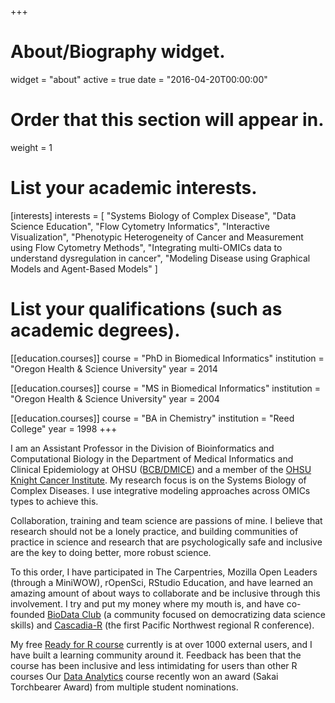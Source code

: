 +++
# About/Biography widget.
widget = "about"
active = true
date = "2016-04-20T00:00:00"

# Order that this section will appear in.
weight = 1

# List your academic interests.
[interests]
  interests = [
    "Systems Biology of Complex Disease",
    "Data Science Education",
    "Flow Cytometry Informatics",
    "Interactive Visualization",
    "Phenotypic Heterogeneity of Cancer and Measurement using Flow Cytometry Methods",
    "Integrating multi-OMICs data to understand dysregulation in cancer",
    "Modeling Disease using Graphical Models and Agent-Based Models"
  ]

# List your qualifications (such as academic degrees).
[[education.courses]]
  course = "PhD in Biomedical Informatics"
  institution = "Oregon Health & Science University"
  year = 2014

[[education.courses]]
  course = "MS in Biomedical Informatics"
  institution = "Oregon Health & Science University"
  year = 2004

[[education.courses]]
  course = "BA in Chemistry"
  institution = "Reed College"
  year = 1998
+++

I am an Assistant Professor in the Division of Bioinformatics and Computational Biology in the Department of
Medical Informatics and Clinical Epidemiology at OHSU ([BCB/DMICE](http://www.ohsu.edu/xd/education/schools/school-of-medicine/departments/clinical-departments/dmice/educational-programs/dmice-programs/computational-biology.cfm)) and a member of the [OHSU Knight Cancer Institute](http://www.ohsu.edu/xd/health/services/cancer/). My research focus is on the Systems Biology of Complex Diseases. I use integrative modeling approaches across OMICs types to achieve this.

Collaboration, training and team science are passions of mine. I believe that research should not be a lonely practice, and building communities of practice in science and research that are psychologically safe and inclusive are the key to doing better, more robust science. 

To this order, I have participated in The Carpentries, Mozilla Open Leaders (through a MiniWOW), rOpenSci, RStudio Education, and have learned an amazing amount of about ways to collaborate and be inclusive through this involvement. I try and put my money where my mouth is, and have co-founded [BioData Club](https://biodata-club.github.io) (a community focused on democratizing data science skills) and [Cascadia-R](https://cascadiarconf.com) (the first Pacific Northwest regional R conference). 

My free [Ready for R course](https://ready4r.netilfy.app) currently is at over 1000 external users, and I have built a learning community around it. Feedback has been that the course has been inclusive and less intimidating for users than other R courses Our [Data Analytics](https://laderast.github.io/AnalyticsCourse) course recently won an award (Sakai Torchbearer Award) from multiple student nominations.